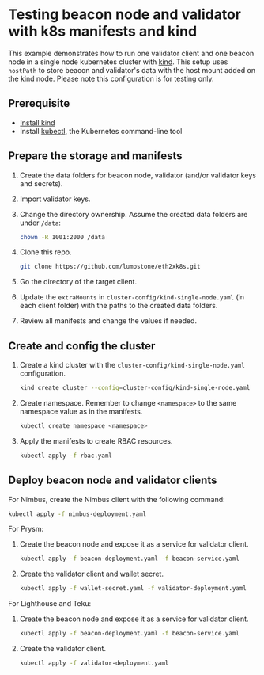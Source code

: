 # Testing beacon node and validator with k8s manifests and kind

This example demonstrates how to run one validator client and one beacon node in a single node kubernetes cluster with [kind](https://kind.sigs.k8s.io/). This setup uses `hostPath` to store beacon and validator's data with the host mount added on the kind node. Please note this configuration is for testing only.

## Prerequisite

- [Install kind](https://kind.sigs.k8s.io/docs/user/quick-start#installation)
- Install [kubectl](https://kubernetes.io/docs/tasks/tools/install-kubectl/), the Kubernetes command-line tool

## Prepare the storage and manifests

1. Create the data folders for beacon node, validator (and/or validator keys and secrets).

2. Import validator keys.

3. Change the directory ownership. Assume the created data folders are under `/data`:

    ```bash
    chown -R 1001:2000 /data
    ```

4. Clone this repo.

    ```bash
    git clone https://github.com/lumostone/eth2xk8s.git
    ```

5. Go the directory of the target client.

6. Update the `extraMounts` in `cluster-config/kind-single-node.yaml` (in each client folder) with the paths to the created data folders.

7. Review all manifests and change the values if needed.

## Create and config the cluster

1. Create a kind cluster with the `cluster-config/kind-single-node.yaml` configuration.

    ```bash
    kind create cluster --config=cluster-config/kind-single-node.yaml 
    ```

2. Create namespace. Remember to change `<namespace>` to the same namespace value as in the manifests. 

    ```bash
    kubectl create namespace <namespace>
    ```

3. Apply the manifests to create RBAC resources.

    ```bash
    kubectl apply -f rbac.yaml
    ```

## Deploy beacon node and validator clients

For Nimbus, create the Nimbus client with the following command:

```bash
kubectl apply -f nimbus-deployment.yaml
```

For Prysm:

1. Create the beacon node and expose it as a service for validator client.

    ```bash
    kubectl apply -f beacon-deployment.yaml -f beacon-service.yaml
    ```

2. Create the validator client and wallet secret.

    ```bash
    kubectl apply -f wallet-secret.yaml -f validator-deployment.yaml
    ```

For Lighthouse and Teku:

1. Create the beacon node and expose it as a service for validator client.

    ```bash
    kubectl apply -f beacon-deployment.yaml -f beacon-service.yaml
    ```

2. Create the validator client.

    ```bash
    kubectl apply -f validator-deployment.yaml
    ```
